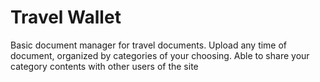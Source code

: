 Travel Wallet
=============

Basic document manager for travel documents.
Upload any time of document, organized by categories of your choosing.
Able to share your category contents with other users of the site